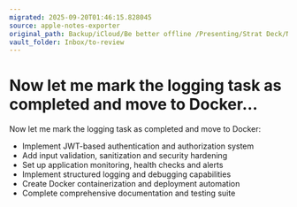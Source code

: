 ```yaml
---
migrated: 2025-09-20T01:46:15.828045
source: apple-notes-exporter
original_path: Backup/iCloud/Be better offline /Presenting/Strat Deck/Now let me mark the logging task as completed and move to Docker….md
vault_folder: Inbox/to-review
---
```

# Now let me mark the logging task as completed and move to Docker…

Now let me mark the logging task as completed and move to Docker:
- Implement JWT-based authentication and authorization system
- Add input validation, sanitization and security hardening
- Set up application monitoring, health checks and alerts
- Implement structured logging and debugging capabilities
- Create Docker containerization and deployment automation
- Complete comprehensive documentation and testing suite

